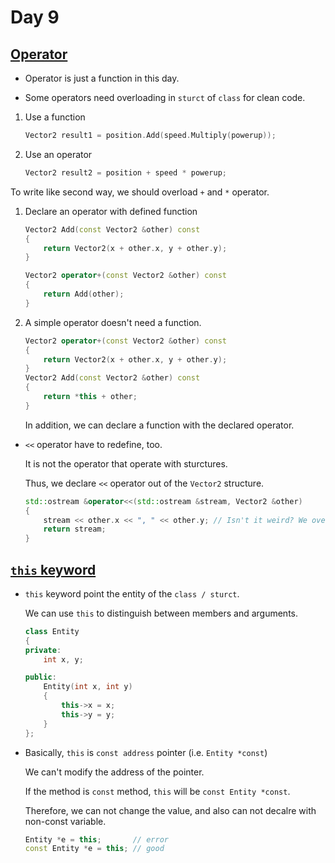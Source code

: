 # Day 9

## [Operator](operator.cpp)

- Operator is just a function in this day.

- Some operators need overloading in `sturct` of `class` for clean code.

1. Use a function

   ```cpp
   Vector2 result1 = position.Add(speed.Multiply(powerup));
   ```

1. Use an operator
   ```cpp
   Vector2 result2 = position + speed * powerup;
   ```

To write like second way, we should overload `+` and `*` operator.

1. Declare an operator with defined function

   ```cpp
   Vector2 Add(const Vector2 &other) const
   {
       return Vector2(x + other.x, y + other.y);
   }

   Vector2 operator+(const Vector2 &other) const
   {
       return Add(other);
   }
   ```

1. A simple operator doesn't need a function.

   ```cpp
   Vector2 operator+(const Vector2 &other) const
   {
       return Vector2(x + other.x, y + other.y);
   }
   Vector2 Add(const Vector2 &other) const
   {
       return *this + other;
   }
   ```

   In addition, we can declare a function with the declared operator.

- `<<` operator have to redefine, too.

  It is not the operator that operate with sturctures.

  Thus, we declare `<<` operator out of the `Vector2` structure.

  ```cpp
  std::ostream &operator<<(std::ostream &stream, Vector2 &other)
  {
      stream << other.x << ", " << other.y; // Isn't it weird? We overload << operator!
      return stream;
  }
  ```

## [`this` keyword](this.cpp)

- `this` keyword point the entity of the `class / sturct`.

  We can use `this` to distinguish between members and arguments.

  ```cpp
  class Entity
  {
  private:
      int x, y;

  public:
      Entity(int x, int y)
      {
          this->x = x;
          this->y = y;
      }
  };
  ```

- Basically, `this` is `const address` pointer (i.e. `Entity *const`)

  We can't modify the address of the pointer.

  If the method is `const` method, `this` will be `const Entity *const`.

  Therefore, we can not change the value, and also can not decalre with non-const variable.

  ```cpp
  Entity *e = this;       // error
  const Entity *e = this; // good
  ```
